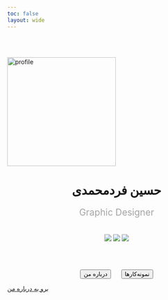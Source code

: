 ```yaml
---
toc: false
layout: wide
---
```


<br/><br/>

<img src="images/Asset.png" alt="profile" loading="lazy" width="250px">

<h1 align="center">حسین فردمحمدی</h1>

<p align="center" style="color: #a5a5a5; font-size: 1.5em">Graphic Designer</p>

<br/>

<div align="center" class="group1">
  <a href="https://instagram.com/ifard.ir/" title="اینستاگرام" class="footer-link"><img src="/Attachments/instagram.svg" class="footer-svg"></a>
  <a href="https://t.me/ifard_ir/" title="تلگرام" class="footer-link"><img src="/Attachments/telegram.svg" class="footer-svg"></a>
  <a href="https://twitter.com/ifard_ir/" title="توییتر" class="footer-link"><img src="/Attachments/twitter.svg" class="footer-svg"></a>
</div>

<br/><br/>


<div align="center">
<button class="button1" style="margin: 0px 10px;" onclick="window.location.href='/about';">درباره من</button>
<button class="button2" style="margin: 0px 10px;" onclick="window.location.href='/portfolio';">نمونه‌کارها</button>
</div>


<a href="about" class="button1">برو به درباره من</a>
